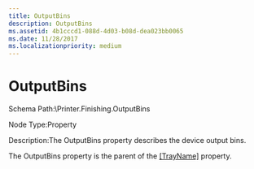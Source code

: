 ```yaml
---
title: OutputBins
description: OutputBins
ms.assetid: 4b1cccd1-088d-4d03-b08d-dea023bb0065
ms.date: 11/28/2017
ms.localizationpriority: medium
---
```


# OutputBins


Schema Path:\\Printer.Finishing.OutputBins

Node Type:Property

Description:The OutputBins property describes the device output bins.

The OutputBins property is the parent of the [\[TrayName\]](-trayname-2.md) property.

 

 




